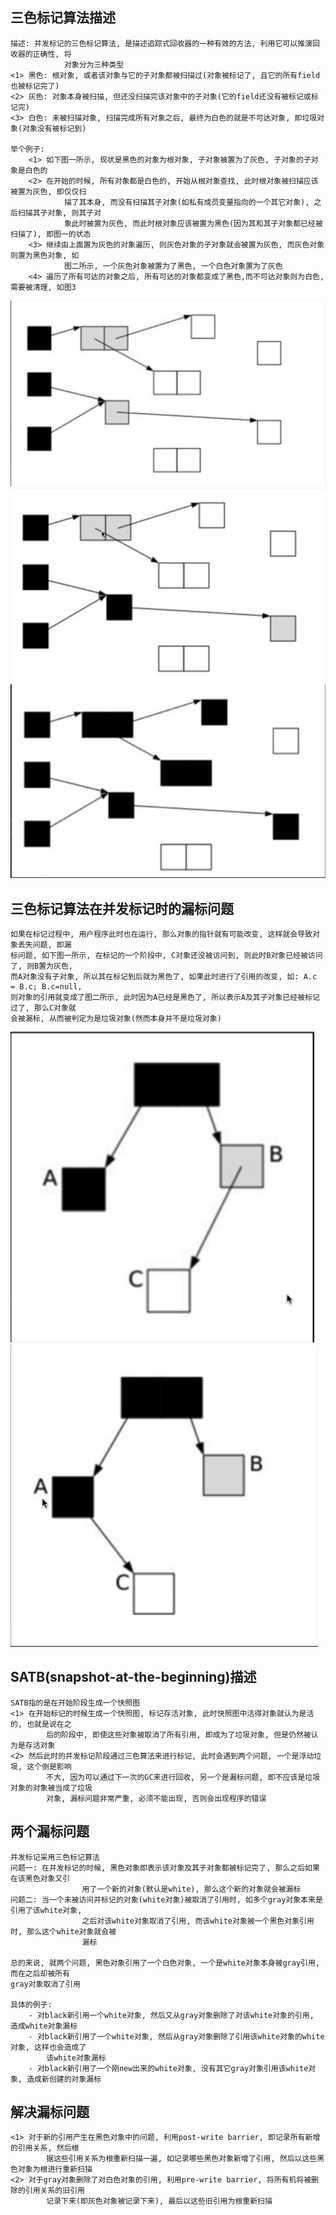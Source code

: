 ## 三色标记算法描述
```
描述: 并发标记的三色标记算法, 是描述追踪式回收器的一种有效的方法, 利用它可以推演回收器的正确性, 将
			对象分为三种类型
<1> 黑色: 根对象, 或者该对象与它的子对象都被扫描过(对象被标记了, 且它的所有field也被标记完了)
<2> 灰色: 对象本身被扫描, 但还没扫描完该对象中的子对象(它的field还没有被标记或标记完)
<3> 白色: 未被扫描对象, 扫描完成所有对象之后, 最终为白色的就是不可达对象, 即垃圾对象(对象没有被标记到)

举个例子:
	<1> 如下图一所示, 现状是黑色的对象为根对象, 子对象被置为了灰色, 子对象的子对象是白色的
	<2> 在开始的时候, 所有对象都是白色的, 开始从根对象查找, 此时根对象被扫描应该被置为灰色, 即仅仅扫
			描了其本身, 而没有扫描其子对象(如私有成员变量指向的一个其它对象), 之后扫描其子对象, 则其子对
			象此时被置为灰色, 而此时根对象应该被置为黑色(因为其和其子对象都已经被扫描了), 即图一的状态
	<3> 继续由上面置为灰色的对象遍历, 则灰色对象的子对象就会被置为灰色, 而灰色对象则置为黑色对象, 如
			图二所示, 一个灰色对象被置为了黑色, 一个白色对象置为了灰色
	<4> 遍历了所有可达的对象之后, 所有可达的对象都变成了黑色,而不可达对象则为白色, 需要被清理, 如图3    
```

<img src="photos/垃圾回收/g1/三色标记算法1.png" />
<img src="photos/垃圾回收/g1/三色标记算法2.png" />
<img src="photos/垃圾回收/g1/三色标记算法3.png" />

## 三色标记算法在并发标记时的漏标问题
```
如果在标记过程中, 用户程序此时也在运行, 那么对象的指针就有可能改变, 这样就会导致对象丢失问题, 即漏
标问题, 如下图一所示, 在标记的一个阶段中, C对象还没被访问到, 则此时B对象已经被访问了, 则B置为灰色,
而A对象没有子对象, 所以其在标记到后就为黑色了, 如果此时进行了引用的改变, 如: A.c = B.c; B.c=null,
则对象的引用就变成了图二所示, 此时因为A已经是黑色了, 所以表示A及其子对象已经被标记过了, 那么C对象就
会被漏标, 从而被判定为是垃圾对象(然而本身并不是垃圾对象)
```

<img src="photos/垃圾回收/g1/三色标记算法4.png" />
<img src="photos/垃圾回收/g1/三色标记算法5.png" />


## SATB(snapshot-at-the-beginning)描述
```
SATB指的是在开始阶段生成一个快照图
<1> 在开始标记的时候生成一个快照图, 标记存活对象, 此时快照图中活得对象就认为是活的, 也就是说在之
		后的阶段中, 即使这些对象被取消了所有引用, 即成为了垃圾对象, 但是仍然被认为是存活对象
<2> 然后此时的并发标记阶段通过三色算法来进行标记, 此时会遇到两个问题, 一个是浮动垃圾, 这个倒是影响
		不大, 因为可以通过下一次的GC来进行回收, 另一个是漏标问题, 即不应该是垃圾对象的对象被当成了垃圾
		对象, 漏标问题非常严重, 必须不能出现, 否则会出现程序的错误
```

## 两个漏标问题
```
并发标记采用三色标记算法
问题一: 在并发标记的时候, 黑色对象即表示该对象及其子对象都被标记完了, 那么之后如果在该黑色对象又引
				用了一个新的对象(默认是white), 那么这个新的对象就会被漏标
问题二: 当一个未被访问并标记的对象(white对象)被取消了引用时, 如多个gray对象本来是引用了该white对象,
				之后对该white对象取消了引用, 而该white对象被一个黑色对象引用时, 那么这个white对象就会被
				漏标

总的来说, 就两个问题, 黑色对象引用了一个白色对象, 一个是white对象本身被gray引用, 而在之后却被所有
gray对象取消了引用

具体的例子:
	- 对black新引用一个white对象, 然后又从gray对象删除了对该white对象的引用, 造成white对象漏标
	- 对black新引用了一个white对象, 然后从gray对象删除了引用该white对象的white对象, 这样也会造成了
		该white对象漏标
	- 对black新引用了一个刚new出来的white对象, 没有其它gray对象引用该white对象, 造成新创建的对象漏标
```

## 解决漏标问题
```
<1> 对于新的引用产生在黑色对象中的问题, 利用post-write barrier, 即记录所有新增的引用关系, 然后根
		据这些引用关系为根重新扫描一遍, 如记录哪些黑色对象新增了引用, 然后以这些黑色对象为根进行重新扫描
<2> 对于gray对象删除了对白色对象的引用, 利用pre-write barrier, 将所有机将被删除的引用关系的旧引用
		记录下来(即灰色对象被记录下来), 最后以这些旧引用为根重新扫描
```




















